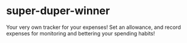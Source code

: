 # super-duper-winner
Your very own tracker for your expenses! Set an allowance, and record expenses for monitoring and bettering your spending habits!
